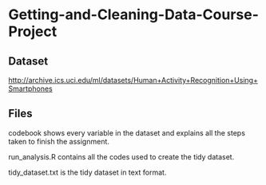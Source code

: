 # Getting-and-Cleaning-Data-Course-Project

## Dataset 
http://archive.ics.uci.edu/ml/datasets/Human+Activity+Recognition+Using+Smartphones

## Files
codebook shows every variable in the dataset and explains all the steps taken to finish the assignment.

run_analysis.R contains all the codes used to create the tidy dataset.

tidy_dataset.txt is the tidy dataset in text format.
